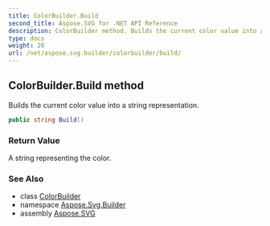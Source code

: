 ```yaml
---
title: ColorBuilder.Build
second_title: Aspose.SVG for .NET API Reference
description: ColorBuilder method. Builds the current color value into a string representation
type: docs
weight: 20
url: /net/aspose.svg.builder/colorbuilder/build/
---
```

## ColorBuilder.Build method

Builds the current color value into a string representation.

```csharp
public string Build()
```

### Return Value

A string representing the color.

### See Also

* class [ColorBuilder](../)
* namespace [Aspose.Svg.Builder](../../../aspose.svg.builder/)
* assembly [Aspose.SVG](../../../)
